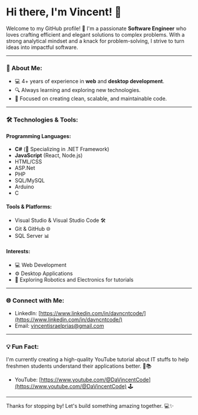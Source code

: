 # Hi there, I'm Vincent! 👋

Welcome to my GitHub profile! 🚀 I'm a passionate **Software Engineer** who loves crafting efficient and elegant solutions to complex problems. With a strong analytical mindset and a knack for problem-solving, I strive to turn ideas into impactful software.

---

### 🌟 About Me:
- 💻 4+ years of experience in **web** and **desktop development**.
- 🔍 Always learning and exploring new technologies.
- 🎯 Focused on creating clean, scalable, and maintainable code.

---

### 🛠️ Technologies & Tools:

#### Programming Languages:
- **C#** (💪 Specializing in .NET Framework)
- **JavaScript** (React, Node.js)
- HTML/CSS
- ASP.Net
- PHP
- SQL/MySQL
- Arduino
- C

#### Tools & Platforms:
- Visual Studio & Visual Studio Code 🛠️
- Git & GitHub 🌐
- SQL Server 📊

#### Interests:
- 💻 Web Development 
- ⚙️ Desktop Applications
- 🤖 Exploring Robotics and Electronics for tutorials

---

### 🌐 Connect with Me:
- LinkedIn: [https://www.linkedin.com/in/davncntcode/](https://www.linkedin.com/in/davncntcode/)
- Email: [vincentisraelprias@gmail.com](#)

---

### 💡 Fun Fact:
I'm currently creating a high-quality YouTube tutorial about IT stuffs to help freshmen students understand their applications better. 🎥📚
- YouTube: [https://www.youtube.com/@DaVincentCode](https://www.youtube.com/@DaVincentCode) 🕹️
---

<!-- ### 🔥 GitHub Stats:
![Vincent's GitHub stats](https://github-readme-stats.vercel.app/api?username=davncntcode&show_icons=true&theme=radical)

![Top Languages](https://github-readme-stats.vercel.app/api/top-langs/?username=davncntcode&layout=compact&theme=radical)

--- -->

Thanks for stopping by! Let's build something amazing together. 💻✨
